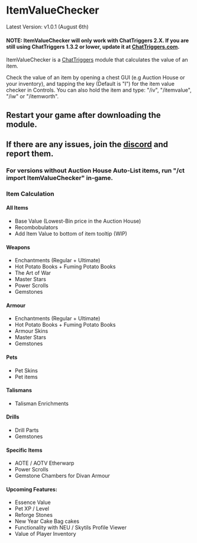 # ItemValueChecker
Latest Version: v1.0.1 (August 6th)

#### NOTE: ItemValueChecker will only work with ChatTriggers 2.X. If you are still using ChatTriggers 1.3.2 or lower, update it at [ChatTriggers.com](https://chattriggers.com).

ItemValueChecker is a [ChatTriggers](https://chattriggers.com) module that calculates the value of an item.

Check the value of an item by opening a chest GUI (e.g Auction House or your inventory), and tapping the key (Default is "I") for the item value checker in Controls. You can also hold the item and type: "/iv", "/itemvalue", "/iw" or "/itemworth".

## Restart your game after downloading the module.

## If there are any issues, join the [discord](https://discord.gg/sQRtwNvaFU) and report them.

### For versions without Auction House Auto-List items, run "/ct import ItemValueChecker" in-game.

### Item Calculation

#### All Items
- Base Value (Lowest-Bin price in the Auction House)
- Recombobulators
- Add Item Value to bottom of item tooltip (WIP)

#### Weapons
- Enchantments (Regular + Ultimate)
- Hot Potato Books + Fuming Potato Books
- The Art of War
- Master Stars
- Power Scrolls
- Gemstones

#### Armour
- Enchantments (Regular + Ultimate)
- Hot Potato Books + Fuming Potato Books
- Armour Skins
- Master Stars
- Gemstones

#### Pets
- Pet Skins
- Pet items

#### Talismans
- Talisman Enrichments

#### Drills
- Drill Parts
- Gemstones

#### Specific Items
- AOTE / AOTV Etherwarp
- Power Scrolls
- Gemstone Chambers for Divan Armour

#### Upcoming Features:
- Essence Value
- Pet XP / Level
- Reforge Stones
- New Year Cake Bag cakes
- Functionality with NEU / Skytils Profile Viewer
- Value of Player Inventory